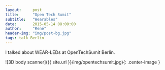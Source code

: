 ```yaml
---
layout:     post
title:      "Open Tech Sumit"
subtitle:   "Wearables"
date:       2015-05-14 08:00:00
author:     "René"
header-img: "img/post-bg.jpg"
tags: talk Berlin
---
```


<p>I talked about WEAR-LEDs at OpenTechSumit Berlin.</p>
![3D body scanner]({{ site.url }}/img/opentechsumit.jpg){: .center-image }
